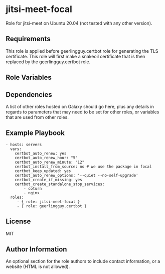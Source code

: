jitsi-meet-focal
=========

Role for jitsi-meet on Ubuntu 20.04 (not tested with any other version).

Requirements
------------

This role is applied before geerlingguy.certbot role for generating the TLS certificate.
This role will first make a snakeoil certificate that is then replaced by the geerlingguy.certbot role.



Role Variables
--------------


Dependencies
------------

A list of other roles hosted on Galaxy should go here, plus any details in regards to parameters that may need to be set for other roles, or variables that are used from other roles.

Example Playbook
----------------


    - hosts: servers
      vars:
        certbot_auto_renew: yes
        certbot_auto_renew_hour: "5"
        certbot_auto_renew_minute: "12"
        certbot_install_from_source: no # we use the package in focal
        certbot_keep_updated: yes
        certbot_auto_renew_options: '--quiet --no-self-upgrade'
        certbot_create_if_missing: yes
        certbot_create_standalone_stop_services:
            - coturn
            - nginx
      roles:
         - { role: jitsi-meet-focal }
         - { role: geerlingguy.certbot }

License
-------

MIT

Author Information
------------------

An optional section for the role authors to include contact information, or a website (HTML is not allowed).

